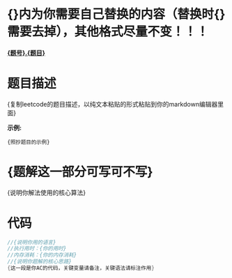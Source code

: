 # {}内为你需要自己替换的内容（替换时{}需要去掉），其他格式尽量不变！！！


#### [{题号}.{题目}]({题目链接})

# 题目描述

{复制leetcode的题目描述，以纯文本粘贴的形式粘贴到你的markdown编辑器里面}

**示例:**

```
{照抄题目的示例}
```

# {题解这一部分可写可不写}

{说明你解法使用的核心算法}

# 代码

```c++
//{说明你用的语言}
//执行用时：{你的用时}
//内存消耗：{你的内存消耗}
//{说明你题解的核心思路}
{这一段是你AC的代码，关键变量请备注，关键语法请标注作用}
```